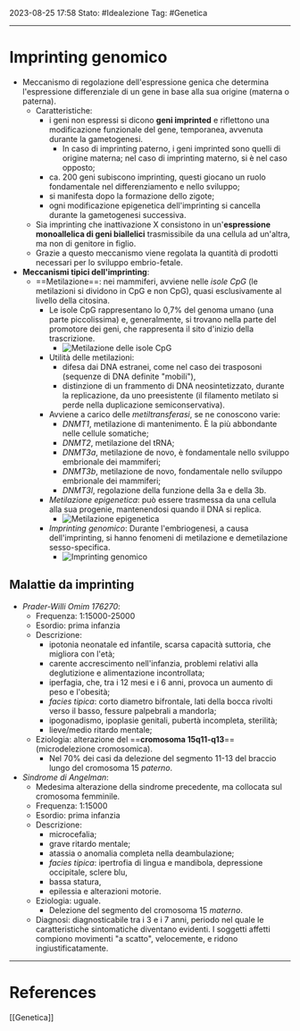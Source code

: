 2023-08-25 17:58
Stato: #Idealezione 
Tag: #Genetica 

---
# Imprinting genomico
- Meccanismo di regolazione dell'espressione genica che determina l'espressione differenziale di un gene in base alla sua origine (materna o paterna).
	- Caratteristiche:
		- i geni non espressi si dicono **geni imprinted** e riflettono una modificazione funzionale del gene, temporanea, avvenuta durante la gametogenesi.
			- In caso di imprinting paterno, i geni imprinted sono quelli di origine materna; nel caso di imprinting materno, si è nel caso opposto;
		- ca. 200 geni subiscono imprinting, questi giocano un ruolo fondamentale nel differenziamento e nello sviluppo;
		- si manifesta dopo la formazione dello zigote;
		- ogni modificazione epigenetica dell'imprinting si cancella durante la gametogenesi successiva.
	- Sia imprinting che inattivazione X consistono in un'**espressione monoallelica di geni biallelici** trasmissibile da una cellula ad un'altra, ma non di genitore in figlio.
	- Grazie a questo meccanismo viene regolata la quantità di prodotti necessari per lo sviluppo embrio-fetale.
- **Meccanismi tipici dell'imprinting**:
	- ==Metilazione==: nei mammiferi, avviene nelle *isole CpG* (le metilazioni si dividono in CpG e non CpG), quasi esclusivamente al livello della citosina.
		- Le isole CpG rappresentano lo 0,7% del genoma umano (una parte piccolissima) e, generalmente, si trovano nella parte del promotore dei geni, che rappresenta il sito d'inizio della trascrizione.
			- ![Metilazione delle isole CpG](https://i.imgur.com/GMK5Jgt.png)
		- Utilità delle metilazioni:
			- difesa dai DNA estranei, come nel caso dei trasposoni (sequenze di DNA definite "mobili"),
			- distinzione di un frammento di DNA neosintetizzato, durante la replicazione, da uno preesistente (il filamento metilato si perde nella duplicazione semiconservativa).
		- Avviene a carico delle *metiltransferasi*, se ne conoscono varie:
			- *DNMT1*, metilazione di mantenimento. È la più abbondante nelle cellule somatiche;
			- *DNMT2*, metilazione del tRNA;
			- *DNMT3a*, metilazione de novo, è fondamentale nello sviluppo embrionale dei mammiferi;
			- *DNMT3b*, metilazione de novo, fondamentale nello sviluppo embrionale dei mammiferi;
			- *DNMT3l*, regolazione della funzione della 3a e della 3b.
		- *Metilazione epigenetica*: può essere trasmessa da una cellula alla sua progenie, mantenendosi quando il DNA si replica.
			- ![Metilazione epigenetica](https://i.imgur.com/AS3zdkG.png)
		- *Imprinting genomico*: Durante l'embriogenesi, a causa dell'imprinting, si hanno fenomeni di metilazione e demetilazione sesso-specifica.
			- ![Imprinting genomico](https://i.imgur.com/UXdlktm.png)
## Malattie da imprinting
- *Prader-Willi Omim 176270*:
	- Frequenza: 1:15000-25000
	- Esordio: prima infanzia
	- Descrizione:
		- ipotonia neonatale ed infantile, scarsa capacità suttoria, che migliora con l'età;
		- carente accrescimento nell'infanzia, problemi relativi alla deglutizione e alimentazione incontrollata;
		- iperfagia, che, tra i 12 mesi e i 6 anni, provoca un aumento di peso e l'obesità;
		- *facies tipica*: corto diametro bifrontale, lati della bocca rivolti verso il basso, fessure palpebrali a mandorla;
		- ipogonadismo, ipoplasie genitali, pubertà incompleta, sterilità;
		- lieve/medio ritardo mentale;
	- Eziologia: alterazione del ==**cromosoma 15q11-q13**== (microdelezione cromosomica).
		- Nel 70% dei casi da delezione del segmento 11-13 del braccio lungo del cromosoma 15 *paterno*.
- *Sindrome di Angelman*:
	- Medesima alterazione della sindrome precedente, ma collocata sul cromosoma femminile.
	- Frequenza: 1:15000
	- Esordio: prima infanzia
	- Descrizione:
		- microcefalia;
		- grave ritardo mentale;
		- atassia o anomalia completa nella deambulazione;
		- *facies tipica*: ipertrofia di lingua e mandibola, depressione occipitale, sclere blu,
		- bassa statura,
		- epilessia e alterazioni motorie.
	- Eziologia: uguale.
		- Delezione del segmento del cromosoma 15 *materno*.
	- Diagnosi: diagnosticabile tra i 3 e i 7 anni, periodo nel quale le caratteristiche sintomatiche diventano evidenti. I soggetti affetti compiono movimenti "a scatto", velocemente, e ridono ingiustificatamente.


---
# References
[[Genetica]]